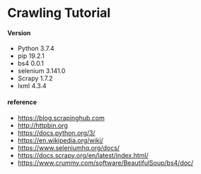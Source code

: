 # Crawling Tutorial

#### Version
* Python 3.7.4
* pip                 19.2.1
* bs4                 0.0.1
* selenium            3.141.0
* Scrapy              1.7.2
* lxml                4.3.4

#### reference
* https://blog.scrapinghub.com
* http://httpbin.org
* https://docs.python.org/3/
* https://en.wikipedia.org/wiki/
* https://www.seleniumhq.org/docs/
* https://docs.scrapy.org/en/latest/index.html/
* https://www.crummy.com/software/BeautifulSoup/bs4/doc/